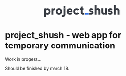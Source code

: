 <div align="center"><img src ="assets/images/250x250_color.png"/></div>

# project_shush - web app for temporary communication

Work in progess...

Should be finished by march 18.
